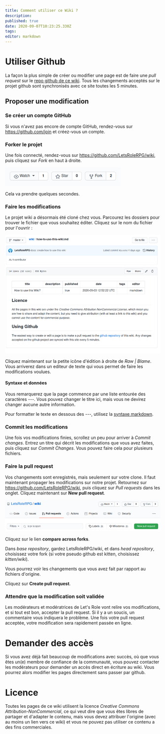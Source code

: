 ```yaml
---
title: Comment utiliser ce Wiki ?
description: 
published: true
date: 2020-09-07T10:23:25.330Z
tags: 
editor: markdown
---
```


# Utiliser Github
La façon la plus simple de créer ou modifier une page est de faire une *pull request* sur le [repo github de ce wiki](https://github.com/LetsRoleRPG/wiki). Tous les changements acceptés sur le projet github sont synchronisés avec ce site toutes les 5 minutes.

## Proposer une modification
### Se créer un compte GitHub
Si vous n'avez pas encore de compte GitHub, rendez-vous sur https://github.com/join et créez-vous un compte.

### Forker le projet
Une fois connecté, rendez-vous sur https://github.com/LetsRoleRPG/wiki, puis cliquez sur *Fork* en haut à droite.

![github-fork.png](/medias/github-fork.png)

Cela va prendre quelques secondes.

### Faire les modifications
Le projet wiki a désormais été cloné chez vous. Parcourez les dossiers pour trouver le fichier que vous souhaitez éditer. Cliquez sur le nom du fichier pour l'ouvrir : 

![github-page-example.png](/medias/github-page-example.png)

Cliquez maintenant sur la petite icône d'édition à droite de *Raw | Blame*. Vous arriverez dans un editeur de texte qui vous permet de faire les modifications voulues.

#### Syntaxe et données
Vous remarquerez que la page commence par une liste entourée des caractères *---*. Vous pouvez changer le titre ici, mais vous ne devirez changer aucune autre information.

Pour formatter le texte en dessous des *---*, utilisez la [syntaxe markdown](https://www.markdownguide.org/basic-syntax/).

### Commit les modifications
Une fois vos modifications finies, scrollez un peu pour arriver à *Commit changes*. Entrez un titre qui décrit les modifications que vous avez faites, puis cliquez sur *Commit Changes*. Vous pouvez faire cela pour plusieurs fichiers.

### Faire la pull request
Vos changements sont enregistrés, mais seulement sur votre clone. Il faut maintenant propager les modifications sur notre projet. Retournez sur https://github.com/LetsRoleRPG/wiki, puis cliquez sur *Pull requests* dans les onglet. Cliquez maintenant sur **New pull request**.

![github-pull-request.png](/medias/github-pull-request.png)

Cliquez sur le lien **compare across forks**.

Dans *base repository*, gardez LetsRoleRPG/wiki, et dans *head repository*, choisissez votre fork (si votre pseudo github est kitten, choisissez *kitten/wiki*).

Vous pourrez voir les changements que vous avez fait par rapport au fichiers d'origine.

Cliquez sur **Create pull request**.

### Attendre que la modification soit validée
Les modérateurs et modératrices de Let's Role vont relire vos modifications, et si tout est bon, accepter la pull request. Si il y a un soucis, un commentaire vous indiquera le problème. Une fois votre pull request acceptée, votre modification sera rapidement passée en ligne.

# Demander des accès
Si vous avez déjà fait beaucoup de modifications avec succès, où que vous êtes un(e) membre de confiance de la communauté, vous pouvez contacter les modérateurs pour demander un accès direct en écriture au wiki. Vous pourrez alors modifier les pages directement sans passer par github.

# Licence
Toutes les pages de ce wiki utilisent la licence *Creative Commons Attribution-NonCommercial*, ce qui veut dire que vous êtes libres de partager et d'adapter le contenu, mais vous devez attribuer l'origine (avec au moins un lien vers ce wiki) et vous ne pouvez pas utiliser ce contenu a des fins commerciales.